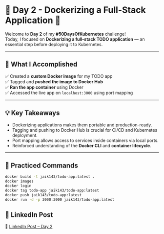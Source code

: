 # 🌟 Day 2 - Dockerizing a Full-Stack Application 🐳

Welcome to **Day 2** of my **#50DaysOfKubernetes** challenge!  
Today, I focused on **Dockerizing a full-stack TODO application** — an essential step before deploying it to Kubernetes.

---

## 🔧 What I Accomplished

✅ Created a **custom Docker image** for my TODO app  
✅ Tagged and **pushed the image to Docker Hub**  
✅ **Ran the app container** using Docker  
✅ Accessed the live app on `localhost:3000` using port mapping  

---

## 💡 Key Takeaways

- Dockerizing applications makes them portable and production-ready.
- Tagging and pushing to Docker Hub is crucial for CI/CD and Kubernetes deployment.
- Port mapping allows access to services inside containers via local ports.
- Reinforced understanding of the **Docker CLI** and **container lifecycle**.

---

## 🧪 Practiced Commands

```bash
docker build -t jaik143/todo-app:latest .
docker images
docker login
docker tag todo-app jaik143/todo-app:latest
docker push jaik143/todo-app:latest
docker run -d -p 3000:3000 jaik143/todo-app:latest
```

## 🔗 LinkedIn Post

📣 [LinkedIn Post – Day 2](https://www.linkedin.com/posts/jayanth-kadali-419798182_50daysofkubernetes-docker-containerization-activity-7345468180468797440-tfPG)
